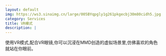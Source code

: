```yaml
---
layout: default
img: https://ws3.sinaimg.cn/large/005BYqpgly1g261pkgecbj30m80cidh5.jpg
category: Services
title: VR模式
description: |
---
```

使用VR模式,配合VR眼镜,你可以沉浸在MMD创造的虚拟场景里,仿佛喜欢的角色就站在你眼前。